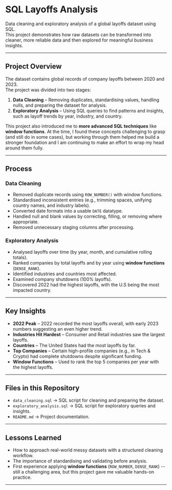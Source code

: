 # SQL Layoffs Analysis

Data cleaning and exploratory analysis of a global layoffs dataset using SQL.  
This project demonstrates how raw datasets can be transformed into cleaner, more reliable data and then explored for meaningful business insights.

---

## Project Overview

The dataset contains global records of company layoffs between 2020 and 2023.  
The project was divided into two stages:

1. **Data Cleaning** – Removing duplicates, standardising values, handling nulls, and preparing the dataset for analysis.  
2. **Exploratory Analysis** – Using SQL queries to find patterns and insights, such as layoff trends by year, industry, and country.

This project also introduced me to **more advanced SQL techniques** like **window functions**. At the time, I found these concepts challenging to grasp (and still do in some cases), but working through them helped me build a stronger foundation and I am continuing to make an effort to wrap my head around them fully.

---

## Process

### Data Cleaning
- Removed duplicate records using `ROW_NUMBER()` with window functions.  
- Standardised inconsistent entries (e.g., trimming spaces, unifying country names, and industry labels).  
- Converted date formats into a usable `DATE` datatype.  
- Handled null and blank values by correcting, filling, or removing where appropriate.  
- Removed unnecessary staging columns after processing.

### Exploratory Analysis
- Analysed layoffs over time (by year, month, and cumulative rolling totals).  
- Ranked companies by total layoffs and by year using **window functions** (`DENSE_RANK`).  
- Identified industries and countries most affected.  
- Examined company shutdowns (100% layoffs).  
- Discovered 2022 had the highest layoffs, with the U.S being the most impacted country.

---

## Key Insights

- **2022 Peak** – 2022 recorded the most layoffs overall, with early 2023 numbers suggesting an even higher trend.  
- **Industries Hit Hardest** – Consumer and Retail industries saw the largest layoffs.  
- **Countries** – The United States had the most layoffs by far.  
- **Top Companies** – Certain high-profile companies (e.g., in Tech & Crypto) had complete shutdowns despite significant funding.  
- **Window Functions** – Used to rank the top 5 companies per year with the highest layoffs.  

---

## Files in this Repository

- `data_cleaning.sql` → SQL script for cleaning and preparing the dataset.  
- `exploratory_analysis.sql` → SQL script for exploratory queries and insights.  
- `README.md` → Project documentation.  

---

## Lessons Learned

- How to approach real-world messy datasets with a structured cleaning workflow.  
- The importance of standardising and validating before analysis.  
- First experience applying **window functions** (`ROW_NUMBER`, `DENSE_RANK`) -- still a challenging area, but this project gave me valuable hands-on practice.  

---
